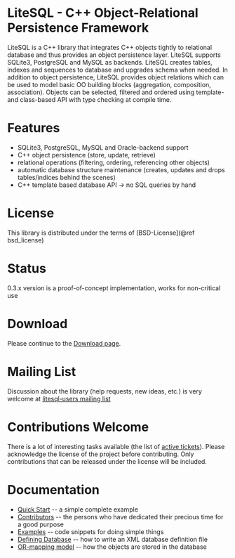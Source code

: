 LiteSQL - C++ Object-Relational Persistence Framework
===========================================================================

LiteSQL is a C++ library that integrates C++ objects tightly to relational database and thus provides an object persistence layer. LiteSQL supports SQLite3, PostgreSQL and MySQL as backends. LiteSQL creates tables, indexes and sequences to database and upgrades schema when needed. In addition to object persistence, LiteSQL provides object relations which can be used to model basic OO building blocks (aggregation, composition, association). Objects can be selected, filtered and ordered using template- and class-based API with type checking at compile time. 

# Features

 * SQLite3, PostgreSQL, MySQL and Oracle-backend support
 * C++ object persistence (store, update, retrieve) 
 * relational operations (filtering, ordering, referencing other objects)
 * automatic database structure maintenance (creates, updates and drops tables/indices behind the scenes)
 * C++ template based database API -> no SQL queries by hand

# License

This library is distributed under the terms of [BSD-License](@ref bsd_license)

# Status
0.3.x version is a proof-of-concept implementation, works for non-critical use

# Download
Please continue to the [Download page](http://sourceforge.net/project/showfiles.php?group_id=113304).


# Mailing List

Discussion about the library (help requests, new ideas, etc.) is very welcome at [litesql-users mailing list](http://lists.sourceforge.net/lists/listinfo/litesql-users)

# Contributions Welcome
There is a lot of interesting tasks available (the list of [active tickets](https://sourceforge.net/p/litesql/_list/tickets?source=navbar)).
Please acknowledge the license of the project before contributing. Only contributions that can be released under the license will be included.

# Documentation
 * [Quick Start](docs/quickstart.md) -- a simple complete example
 * [Contributors](docs/contributors.md) -- the persons who have dedicated their precious time for a good purpose
 * [Examples](docs/examples.md) -- code snippets for doing simple things
 * [Defining Database](docs/defining_database.md) -- how to write an XML database definition file
 * [OR-mapping model](docs/mapping_objects_to_database.md) -- how the objects are stored in the database
 